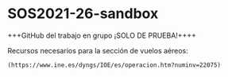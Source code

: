 # SOS2021-26-sandbox

+++GitHub del trabajo en grupo ¡SOLO DE PRUEBA!++++

Recursos necesarios para la sección de vuelos aéreos:

    (https://www.ine.es/dyngs/IOE/es/operacion.htm?numinv=22075)